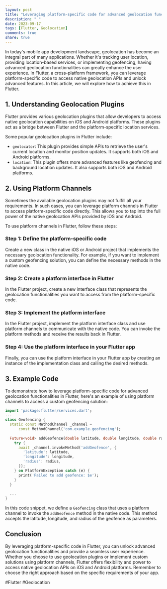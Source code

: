 ```yaml
---
layout: post
title: "Leveraging platform-specific code for advanced geolocation functionalities in Flutter."
description: " "
date: 2023-09-17
tags: [Flutter, Geolocation]
comments: true
share: true
---
```


In today's mobile app development landscape, geolocation has become an integral part of many applications. Whether it's tracking user location, providing location-based services, or implementing geofencing, having advanced geolocation functionalities can greatly enhance the user experience. In Flutter, a cross-platform framework, you can leverage platform-specific code to access native geolocation APIs and unlock advanced features. In this article, we will explore how to achieve this in Flutter.

## 1. Understanding Geolocation Plugins

Flutter provides various geolocation plugins that allow developers to access native geolocation capabilities on iOS and Android platforms. These plugins act as a bridge between Flutter and the platform-specific location services.

Some popular geolocation plugins in Flutter include:
- `geolocator`: This plugin provides simple APIs to retrieve the user's current location and monitor position updates. It supports both iOS and Android platforms.
- `location`: This plugin offers more advanced features like geofencing and background location updates. It also supports both iOS and Android platforms.

## 2. Using Platform Channels

Sometimes the available geolocation plugins may not fulfill all your requirements. In such cases, you can leverage platform channels in Flutter to access platform-specific code directly. This allows you to tap into the full power of the native geolocation APIs provided by iOS and Android.

To use platform channels in Flutter, follow these steps:

### Step 1: Define the platform-specific code

Create a new class in the native iOS or Android project that implements the necessary geolocation functionality. For example, if you want to implement a custom geofencing solution, you can define the necessary methods in the native code.

### Step 2: Create a platform interface in Flutter

In the Flutter project, create a new interface class that represents the geolocation functionalities you want to access from the platform-specific code.

### Step 3: Implement the platform interface

In the Flutter project, implement the platform interface class and use platform channels to communicate with the native code. You can invoke the platform methods and receive the results back in Flutter.

### Step 4: Use the platform interface in your Flutter app

Finally, you can use the platform interface in your Flutter app by creating an instance of the implementation class and calling the desired methods.

## 3. Example Code

To demonstrate how to leverage platform-specific code for advanced geolocation functionalities in Flutter, here's an example of using platform channels to access a custom geofencing solution:

```dart
import 'package:flutter/services.dart';
...
class Geofencing {
  static const MethodChannel _channel =
      const MethodChannel('com.example.geofencing');
  
  Future<void> addGeofence(double latitude, double longitude, double radius) async {
    try {
      await _channel.invokeMethod('addGeofence', {
        'latitude': latitude,
        'longitude': longitude,
        'radius': radius,
      });
    } on PlatformException catch (e) {
      print('Failed to add geofence: $e');
    }
  }
  
  ...
}
```

In this code snippet, we define a `Geofencing` class that uses a platform channel to invoke the `addGeofence` method in the native code. This method accepts the latitude, longitude, and radius of the geofence as parameters.

## Conclusion

By leveraging platform-specific code in Flutter, you can unlock advanced geolocation functionalities and provide a seamless user experience. Whether you choose to use geolocation plugins or implement custom solutions using platform channels, Flutter offers flexibility and power to access native geolocation APIs on iOS and Android platforms. Remember to choose the right approach based on the specific requirements of your app.

#Flutter #Geolocation